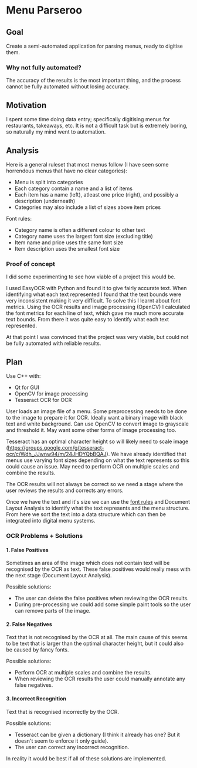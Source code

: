 # Menu Parseroo

## Goal

Create a semi-automated application for parsing menus, ready to digitise them.

### Why not fully automated?

The accuracy of the results is the most important thing, and the process cannot be fully automated without losing accuracy.

## Motivation
I spent some time doing data entry; specifically digitising menus for restaurants, takeaways, etc.
It is not a difficult task but is extremely boring, so naturally my mind went to automation.

## Analysis
Here is a general ruleset that most menus follow (I have seen some horrendous menus that have no clear categories):
- Menu is split into categories
- Each category contain a name and a list of items
- Each item has a name (left), atleast one price (right), and possibly a description (underneath)
- Categories may also include a list of sizes above item prices

Font rules:
- Category name is often a different colour to other text
- Category name uses the largest font size (excluding title)
- Item name and price uses the same font size
- Item description uses the smallest font size

### Proof of concept
I did some experimenting to see how viable of a project this would be.

I used EasyOCR with Python and found it to give fairly accurate text.
When identifying what each text represented I found that the text bounds were very inconsistent making it very difficult.
To solve this I learnt about font metrics.
Using the OCR results and image processing (OpenCV) I calculated the font metrics for each line of text, which gave me much more accurate text bounds.
From there it was quite easy to identify what each text represented.

At that point I was convinced that the project was very viable, but could not be fully automated with reliable results.

## Plan
Use C++ with:
- Qt for GUI
- OpenCV for image processing
- Tesseract OCR for OCR

User loads an image file of a menu.
Some preprocessing needs to be done to the image to prepare it for OCR.
Ideally want a binary image with black text and white background.
Can use OpenCV to convert image to grayscale and threshold it.
May want some other forms of image processing too.

Tesseract has an optimal character height so will likely need to scale image (https://groups.google.com/g/tesseract-ocr/c/Wdh_JJwnw94/m/24JHDYQbBQAJ).
We have already identified that menus use varying font sizes depending on what the text represents so this could cause an issue. May need to perform OCR on multiple scales and combine the results.

The OCR results will not always be correct so we need a stage where the user reviews the results and corrects any errors.

Once we have the text and it's size we can use the [font rules](#analysis) and Document Layout Analysis to identify what the text represents and the menu structure. From here we sort the text into a data structure which can then be integrated into digital menu systems.

### OCR Problems + Solutions
#### 1. False Positives
Sometimes an area of the image which does not contain text will be recognised by the OCR as text. These false positives would really mess with the next stage (Document Layout Analysis).

Possible solutions:
- The user can delete the false positives when reviewing the OCR results.
- During pre-processing we could add some simple paint tools so the user can remove parts of the image.

#### 2. False Negatives
Text that is not recognised by the OCR at all. The main cause of this seems to be text that is larger than the optimal character height, but it could also be caused by fancy fonts.

Possible solutions:
- Perform OCR at multiple scales and combine the results.
- When reviewing the OCR results the user could manually annotate any false negatives.

#### 3. Incorrect Recognition
Text that is recognised incorrectly by the OCR.

Possible solutions:
- Tesseract can be given a dictionary (I think it already has one? But it doesn't seem to enforce it only guide).
- The user can correct any incorrect recognition.

In reality it would be best if all of these solutions are implemented.
